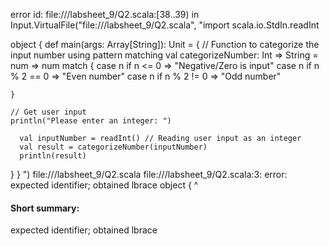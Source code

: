 error id: file://<WORKSPACE>/labsheet_9/Q2.scala:[38..39) in Input.VirtualFile("file://<WORKSPACE>/labsheet_9/Q2.scala", "import scala.io.StdIn.readInt

object {
  def main(args: Array[String]): Unit = {
    // Function to categorize the input number using pattern matching
    val categorizeNumber: Int => String = num => num match {
      case n if n <= 0 => "Negative/Zero is input"
      case n if n % 2 == 0 => "Even number"
      case n if n % 2 != 0 => "Odd number"
      
    }

    // Get user input
    println("Please enter an integer: ")
    
      val inputNumber = readInt() // Reading user input as an integer
      val result = categorizeNumber(inputNumber)
      println(result)
    
  }
}
")
file://<WORKSPACE>/labsheet_9/Q2.scala
file://<WORKSPACE>/labsheet_9/Q2.scala:3: error: expected identifier; obtained lbrace
object {
       ^
#### Short summary: 

expected identifier; obtained lbrace